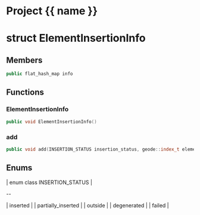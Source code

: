 <script setup>
import {useRoute} from 'vitepress'
const {path} = useRoute()
const tokens = path.split('/')
const words = tokens[2].split('-');
for (let i = 0; i < words.length; i++) {
    words[i] = words[i].charAt(0).toUpperCase() + words[i].slice(1);
    words[i] = words[i].replace('geode', 'Geode')
}
const name = words.join('-');
</script>
# Project {{ name }}

# struct ElementInsertionInfo


## Members

```cpp
public flat_hash_map info

```



## Functions

### ElementInsertionInfo

```cpp
public void ElementInsertionInfo()
```


### add

```cpp
public void add(INSERTION_STATUS insertion_status, geode::index_t element_id)
```




## Enums

| enum class INSERTION_STATUS |

--

| inserted |
| partially_inserted |
| outside |
| degenerated |
| failed |





